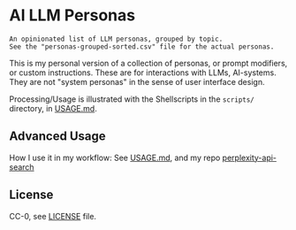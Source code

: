# AI LLM Personas

```text
An opinionated list of LLM personas, grouped by topic. 
See the "personas-grouped-sorted.csv" file for the actual personas.
```

This is my personal version of a collection of personas, or prompt modifiers, or custom instructions. These are for interactions with LLMs, AI-systems.  
They are not "system personas" in the sense of user interface design.

Processing/Usage is illustrated with the Shellscripts in the `scripts/` directory, in [USAGE.md](./USAGE.md).

## Advanced Usage

How I use it in my workflow: See [USAGE.md](USAGE.md#my-personal-usage), and my repo [perplexity-api-search](https://github.com/knbknb/perplexity-api-search)

## License

CC-0, see [LICENSE](./LICENSE) file.
